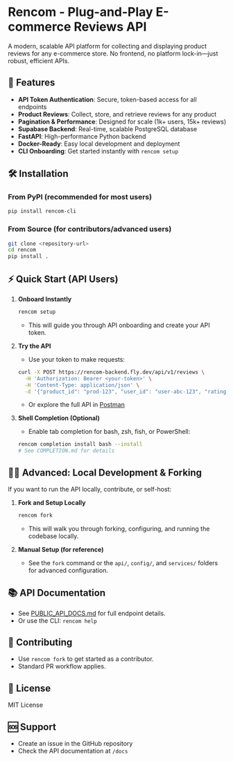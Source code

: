 # Rencom - Plug-and-Play E-commerce Reviews API

A modern, scalable API platform for collecting and displaying product reviews for any e-commerce store. No frontend, no platform lock-in—just robust, efficient APIs.

## 🚀 Features

- **API Token Authentication**: Secure, token-based access for all endpoints
- **Product Reviews**: Collect, store, and retrieve reviews for any product
- **Pagination & Performance**: Designed for scale (1k+ users, 15k+ reviews)
- **Supabase Backend**: Real-time, scalable PostgreSQL database
- **FastAPI**: High-performance Python backend
- **Docker-Ready**: Easy local development and deployment
- **CLI Onboarding**: Get started instantly with `rencom setup`

## 🛠️ Installation

### From PyPI (recommended for most users)
```bash
pip install rencom-cli
```

### From Source (for contributors/advanced users)
```bash
git clone <repository-url>
cd rencom
pip install .
```

## ⚡ Quick Start (API Users)

1. **Onboard Instantly**
   ```bash
   rencom setup
   ```
   - This will guide you through API onboarding and create your API token.

2. **Try the API**
   - Use your token to make requests:
   ```bash
   curl -X POST https://rencom-backend.fly.dev/api/v1/reviews \
     -H 'Authorization: Bearer <your-token>' \
     -H 'Content-Type: application/json' \
     -d '{"product_id": "prod-123", "user_id": "user-abc-123", "rating": 5, "comment": "Great!"}'
   ```
   - Or explore the full API in [Postman](https://documenter.getpostman.com/view/your-doc-id)

3. **Shell Completion (Optional)**
   - Enable tab completion for bash, zsh, fish, or PowerShell:
   ```bash
   rencom completion install bash --install
   # See COMPLETION.md for details
   ```

## 👩‍💻 Advanced: Local Development & Forking

If you want to run the API locally, contribute, or self-host:

1. **Fork and Setup Locally**
   ```bash
   rencom fork
   ```
   - This will walk you through forking, configuring, and running the codebase locally.

2. **Manual Setup (for reference)**
   - See the `fork` command or the `api/`, `config/`, and `services/` folders for advanced configuration.

## 📚 API Documentation
- See [PUBLIC_API_DOCS.md](PUBLIC_API_DOCS.md) for full endpoint details.
- Or use the CLI: `rencom help`

## 🤝 Contributing
- Use `rencom fork` to get started as a contributor.
- Standard PR workflow applies.

## 📄 License
MIT License

## 🆘 Support
- Create an issue in the GitHub repository
- Check the API documentation at `/docs` 